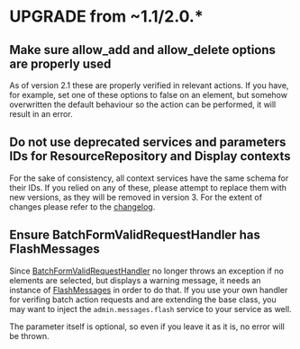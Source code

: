 # UPGRADE from ~1.1/2.0.*

## Make sure allow_add and allow_delete options are properly used

As of version 2.1 these are properly verified in relevant actions. If you have,
for example, set one of these options to false on an element, but somehow overwritten
the default behaviour so the action can be performed, it will result in an error.

## Do not use deprecated services and parameters IDs for ResourceRepository and Display contexts

For the sake of consistency, all context services have the same schema for their IDs.
If you relied on any of these, please attempt to replace them with new versions, as
they will be removed in version 3. For the extent of changes please refer to the
[changelog](CHANGELOG-2.1.md#deprecated-inconsintent-service-definitions-and-parameters-for-resourcerepository-and-display-contexts).

## Ensure BatchFormValidRequestHandler has FlashMessages

Since [BatchFormValidRequestHandler](Admin/CRUD/Context/Request/BatchFormValidRequestHandler.php)
no longer throws an exception if no elements are selected, but displays a warning
message, it needs an instance of [FlashMessages](Message/FlashMessages.php) in order
to do that. If you use your own handler for verifing batch action requests and are
extending the base class, you may want to inject the `admin.messages.flash` service
to your service as well.

The parameter itself is optional, so even if you leave it as it is, no error will
be thrown.
